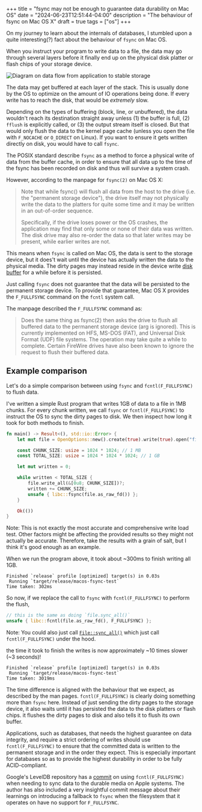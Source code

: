 +++
title = "fsync may not be enough to guarantee data durability on Mac OS"
date = "2024-06-23T12:51:44-04:00"
description = "The behaviour of fsync on Mac OS X"
draft = true
tags = ["os"]
+++

On my journey to learn about the internals of databases, I stumbled upon a quite interesting(?) fact about the behaviour of `fsync` on Mac OS.

When you instruct your program to write data to a file, the data may go through several layers before it finally end up on the physical disk platter or flash chips of your storage device.

<div class="image">
  <img src="/images/data-buffered-flow.png" alt="Diagram on data flow from application to stable storage"/>
</div>

The data may get buffered at each layer of the stack. This is usually done by the OS to optimize on the amount of IO operations being done. If every write has to reach the disk, that would be _extremely_ slow.

Depending on the types of buffering (block, line, or unbuffered), the data wouldn't reach its destination straight away unless (1) the buffer is full, (2) `fflush` is explicitly called, or (3) the output stream itself is closed. But that would only flush the data to the kernel page cache (unless you open the file with `F_NOCACHE` or `O_DIRECT` on Linux). If you want to ensure it gets written directly on disk, you would have to call `fsync`.

The POSIX standard describe `fsync` as a method to force a physical write of data from the buffer cache, in order to ensure that all data up to the time of the fsync has been recorded on disk and thus will survive a system crash.

However, according to the manpage for `fsync(2)` on Mac OS X:

> Note that while fsync() will flush all data from the host to the drive (i.e. the "permanent storage device"), the drive itself may not physically write the data to the platters for quite some time and it may be written in an out-of-order sequence.
>
> Specifically, if the drive loses power or the OS crashes, the application may find that only some or none of their data was written. The disk drive may also re-order the data so that later writes may be present, while earlier writes are not.

This means when `fsync` is called on Mac OS, the data is sent to the storage device, but it does't wait until the device has actually written the data to the physical media. The dirty pages may instead reside in the device write [disk buffer](https://en.wikipedia.org/wiki/Disk_buffer) for a while before it is persisted.

Just calling `fsync` does not guarantee that the data will be persisted to the permanent storage device. To provide that guarantee, Mac OS X provides the `F_FULLFSYNC` command on the `fcntl` system call.

The manpage described the `F_FULLFSYNC` command as:

> Does the same thing as fsync(2) then asks the drive to flush all buffered data to the permanent storage device (arg is ignored). This is currently implemented on HFS, MS-DOS (FAT), and Universal Disk Format (UDF) file systems. The operation may take quite a while to complete.  Certain FireWire drives have also been known to ignore the request to flush their buffered data.

## Example comparison

Let's do a simple comparison between using `fsync` and `fcntl(F_FULLFSYNC)` to flush data.

I've written a simple Rust program that writes 1GB of data to a file in 1MB chunks. For every chunk written, we call `fsync` or `fcntl(F_FULLFSYNC)` to instruct the OS to sync the dirty pages to disk. We then inspect how long it took for both methods to finish.

```rust
fn main() -> Result<(), std::io::Error> {
    let mut file = OpenOptions::new().create(true).write(true).open("file.txt")?;

    const CHUNK_SIZE: usize = 1024 * 1024; // 1 MB
    const TOTAL_SIZE: usize = 1024 * 1024 * 1024; // 1 GB

    let mut written = 0;

    while written < TOTAL_SIZE {
        file.write_all(&[0u8; CHUNK_SIZE])?;
        written += CHUNK_SIZE;
        unsafe { libc::fsync(file.as_raw_fd()) };
    }

    Ok(())
}
```

Note: This is not exactly the most accurate and comprehensive write load test. Other factors might be affecting the provided results so they might not actually be accurate. Therefore, take the results with a grain of salt, but I think it's good enough as an example.

When we run the program above, it took about ~300ms to finish writing all 1GB.

```console
Finished `release` profile [optimized] target(s) in 0.03s
 Running `target/release/macos-fsync-test`
Time taken: 302ms
```

So now, if we replace the call to `fsync` with `fcntl(F_FULLFSYNC)` to perform the flush,

```rust
// this is the same as doing `file.sync_all()`
unsafe { libc::fcntl(file.as_raw_fd(), F_FULLFSYNC) };
```

Note: You could also just call [`File::sync_all()`](https://github.com/rust-lang/rust/blob/33422e72c8a66bdb5ee21246a948a1a02ca91674/library/std/src/sys/pal/unix/fs.rs#L1188-L1200) which just call `fcntl(F_FULLFSYNC)` under the hood.

the time it took to finish the writes is now approximately ~10 times slower (~3 seconds)!

```console
Finished `release` profile [optimized] target(s) in 0.03s
 Running `target/release/macos-fsync-test`
Time taken: 3019ms
```

The time difference is aligned with the behaviour that we expect, as described by the man pages. `fcntl(F_FULLFSYNC)` is clearly doing something more than `fsync` here. Instead of just sending the dirty pages to the storage device, it also waits until it has persisted the data to the disk platters or flash chips. it flushes the dirty pages to disk and also tells it to flush its own buffer.

Applications, such as databases, that needs the highest guarantee on data integrity, and require a strict ordering of writes should use `fcntl(F_FULLFSYNC)` to ensure that the committed data is written to the permanent storage and in the order they expect. This is especially important for databases so as to provide the highest durability in order to be fully ACID-compliant.

Google's LevelDB repository has a [commit](https://github.com/google/leveldb/commit/296de8d5b8e4e57bd1e46c981114dfbe58a8c4fa) on using `fcntl(F_FULLFSYNC)` when needing to sync data to the durable media on Apple systems. The author has also included a very insightful commit message about their learnings on introducing a fallback to `fsync` when the filesystem that it operates on have no support for `F_FULLFSYNC`.

